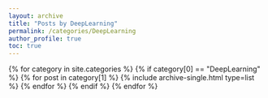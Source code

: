 ```yaml
---
layout: archive
title: "Posts by DeepLearning"
permalink: /categories/DeepLearning
author_profile: true
toc: true
---
```

{% for category in site.categories %}
  {% if category[0] == "DeepLearning" %}
    {% for post in category[1] %}
      {% include archive-single.html type=list %}
    {% endfor %}
  {% endif %}
{% endfor %}
